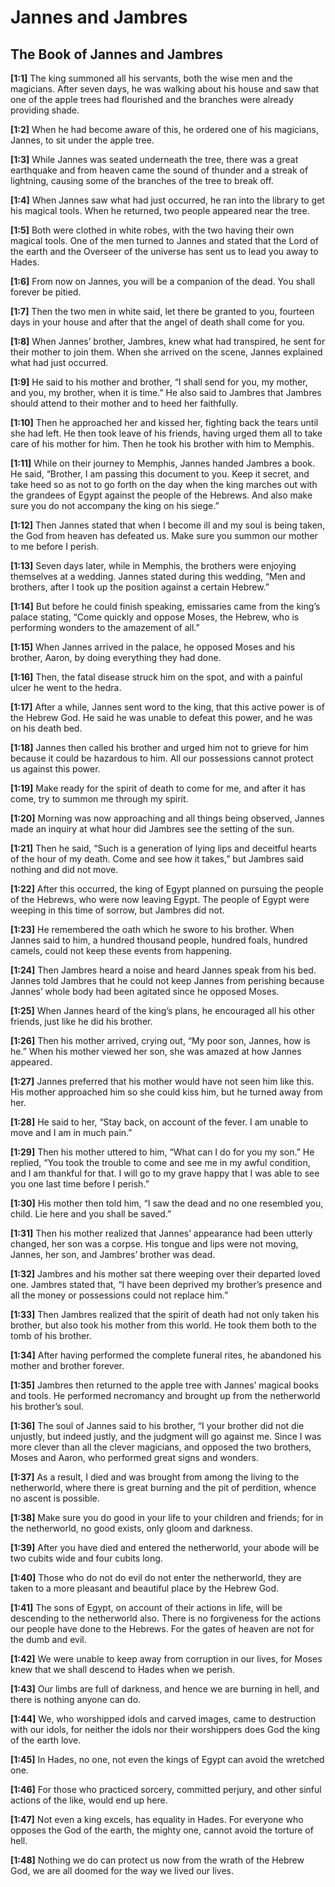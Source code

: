 # Jannes and Jambres

## The Book of Jannes and Jambres

**[1:1]** The king summoned all his servants, both the wise men and the magicians. After seven days, he was walking about his house and saw that one of the apple trees had flourished and the branches were already providing shade.

**[1:2]** When he had become aware of this, he ordered one of his magicians, Jannes, to sit under the apple tree.

**[1:3]** While Jannes was seated underneath the tree, there was a great earthquake and from heaven came the sound of thunder and a streak of lightning, causing some of the branches of the tree to break off.

**[1:4]** When Jannes saw what had just occurred, he ran into the library to get his magical tools. When he returned, two people appeared near the tree.

**[1:5]** Both were clothed in white robes, with the two having their own magical tools. One of the men turned to Jannes and stated that the Lord of the earth and the Overseer of the universe has sent us to lead you away to Hades.

**[1:6]** From now on Jannes, you will be a companion of the dead. You shall forever be pitied.

**[1:7]** Then the two men in white said, let there be granted to you, fourteen days in your house and after that the angel of death shall come for you.

**[1:8]** When Jannes’ brother, Jambres, knew what had transpired, he sent for their mother to join them. When she arrived on the scene, Jannes explained what had just occurred.

**[1:9]** He said to his mother and brother, “I shall send for you, my mother, and you, my brother, when it is time.” He also said to Jambres that Jambres should attend to their mother and to heed her faithfully.

**[1:10]** Then he approached her and kissed her, fighting back the tears until she had left. He then took leave of his friends, having urged them all to take care of his mother for him. Then he took his brother with him to Memphis.

**[1:11]** While on their journey to Memphis, Jannes handed Jambres a book. He said, “Brother, I am passing this document to you. Keep it secret, and take heed so as not to go forth on the day when the king marches out with the grandees of Egypt against the people of the Hebrews. And also make sure you do not accompany the king on his siege.”

**[1:12]** Then Jannes stated that when I become ill and my soul is being taken, the God from heaven has defeated us. Make sure you summon our mother to me before I perish.

**[1:13]** Seven days later, while in Memphis, the brothers were enjoying themselves at a wedding. Jannes stated during this wedding, “Men and brothers, after I took up the position against a certain Hebrew.”

**[1:14]** But before he could finish speaking, emissaries came from the king’s palace stating, “Come quickly and oppose Moses, the Hebrew, who is performing wonders to the amazement of all.”

**[1:15]** When Jannes arrived in the palace, he opposed Moses and his brother, Aaron, by doing everything they had done.

**[1:16]** Then, the fatal disease struck him on the spot, and with a painful ulcer he went to the hedra.

**[1:17]** After a while, Jannes sent word to the king, that this active power is of the Hebrew God. He said he was unable to defeat this power, and he was on his death bed.

**[1:18]** Jannes then called his brother and urged him not to grieve for him because it could be hazardous to him. All our possessions cannot protect us against this power.

**[1:19]** Make ready for the spirit of death to come for me, and after it has come, try to summon me through my spirit.

**[1:20]** Morning was now approaching and all things being observed, Jannes made an inquiry at what hour did Jambres see the setting of the sun.

**[1:21]** Then he said, “Such is a generation of lying lips and deceitful hearts of the hour of my death. Come and see how it takes,” but Jambres said nothing and did not move.

**[1:22]** After this occurred, the king of Egypt planned on pursuing the people of the Hebrews, who were now leaving Egypt. The people of Egypt were weeping in this time of sorrow, but Jambres did not.

**[1:23]** He remembered the oath which he swore to his brother. When Jannes said to him, a hundred thousand people, hundred foals, hundred camels, could not keep these events from happening.

**[1:24]** Then Jambres heard a noise and heard Jannes speak from his bed. Jannes told Jambres that he could not keep Jannes from perishing because Jannes’ whole body had been agitated since he opposed Moses.

**[1:25]** When Jannes heard of the king’s plans, he encouraged all his other friends, just like he did his brother.

**[1:26]** Then his mother arrived, crying out, “My poor son, Jannes, how is he.” When his mother viewed her son, she was amazed at how Jannes appeared.

**[1:27]** Jannes preferred that his mother would have not seen him like this. His mother approached him so she could kiss him, but he turned away from her.

**[1:28]** He said to her, “Stay back, on account of the fever. I am unable to move and I am in much pain.”

**[1:29]** Then his mother uttered to him, “What can I do for you my son.” He replied, “You took the trouble to come and see me in my awful condition, and I am thankful for that. I will go to my grave happy that I was able to see you one last time before I perish.”

**[1:30]** His mother then told him, “I saw the dead and no one resembled you, child. Lie here and you shall be saved.”

**[1:31]** Then his mother realized that Jannes’ appearance had been utterly changed, her son was a corpse. His tongue and lips were not moving, Jannes, her son, and Jambres’ brother was dead.

**[1:32]** Jambres and his mother sat there weeping over their departed loved one. Jambres stated that, “I have been deprived my brother’s presence and all the money or possessions could not replace him.”

**[1:33]** Then Jambres realized that the spirit of death had not only taken his brother, but also took his mother from this world. He took them both to the tomb of his brother.

**[1:34]** After having performed the complete funeral rites, he abandoned his mother and brother forever.

**[1:35]** Jambres then returned to the apple tree with Jannes’ magical books and tools. He performed necromancy and brought up from the netherworld his brother’s soul.

**[1:36]** The soul of Jannes said to his brother, “I your brother did not die unjustly, but indeed justly, and the judgment will go against me. Since I was more clever than all the clever magicians, and opposed the two brothers, Moses and Aaron, who performed great signs and wonders.

**[1:37]** As a result, I died and was brought from among the living to the netherworld, where there is great burning and the pit of perdition, whence no ascent is possible.

**[1:38]** Make sure you do good in your life to your children and friends; for in the netherworld, no good exists, only gloom and darkness.

**[1:39]** After you have died and entered the netherworld, your abode will be two cubits wide and four cubits long.

**[1:40]** Those who do not do evil do not enter the netherworld, they are taken to a more pleasant and beautiful place by the Hebrew God.

**[1:41]** The sons of Egypt, on account of their actions in life, will be descending to the netherworld also. There is no forgiveness for the actions our people have done to the Hebrews. For the gates of heaven are not for the dumb and evil.

**[1:42]** We were unable to keep away from corruption in our lives, for Moses knew that we shall descend to Hades when we perish.

**[1:43]** Our limbs are full of darkness, and hence we are burning in hell, and there is nothing anyone can do.

**[1:44]** We, who worshipped idols and carved images, came to destruction with our idols, for neither the idols nor their worshippers does God the king of the earth love.

**[1:45]** In Hades, no one, not even the kings of Egypt can avoid the wretched one.

**[1:46]** For those who practiced sorcery, committed perjury, and other sinful actions of the like, would end up here.

**[1:47]** Not even a king excels, has equality in Hades. For everyone who opposes the God of the earth, the mighty one, cannot avoid the torture of hell.

**[1:48]** Nothing we do can protect us now from the wrath of the Hebrew God, we are all doomed for the way we lived our lives.
